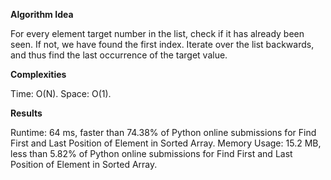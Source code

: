 **Algorithm Idea**

For every element target number 
in the list, check if it has already been seen. 
If not, we have found the first index. Iterate over the list backwards, 
and thus find the last occurrence of the target value. 

**Complexities**

Time: O(N).
Space: O(1).

**Results**

Runtime: 64 ms, faster than 74.38% of Python online submissions for Find First and Last Position of Element in Sorted Array.
Memory Usage: 15.2 MB, less than 5.82% of Python online submissions for Find First and Last Position of Element in Sorted Array.
